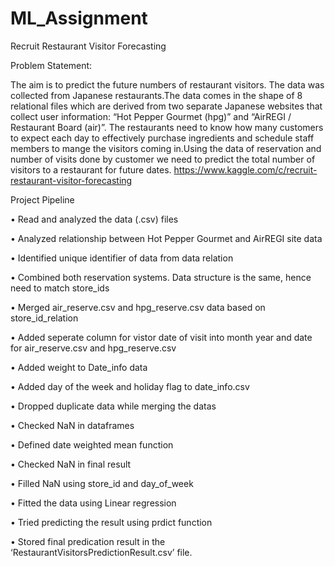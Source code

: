 # ML_Assignment

Recruit Restaurant Visitor Forecasting 

Problem Statement:

The aim is to predict the future numbers of restaurant visitors. The data was collected from Japanese restaurants.The data comes in the shape of 8 relational files which are derived from two separate Japanese websites that collect user information: “Hot Pepper Gourmet (hpg)” and “AirREGI / Restaurant Board (air)”. The restaurants need to know how many customers to expect each day to effectively purchase ingredients and schedule staff members to mange the visitors coming in.Using the data of reservation and number of visits done by customer we need to predict the total number of visitors to a restaurant for future dates. 
https://www.kaggle.com/c/recruit-restaurant-visitor-forecasting 

Project Pipeline

•	Read and analyzed the data (.csv) files

•	Analyzed relationship between Hot Pepper Gourmet and AirREGI site data

•	Identified unique identifier of data from data relation

•	Combined both reservation systems. Data structure is the same, hence need to match store_ids

•	Merged air_reserve.csv and hpg_reserve.csv data based on store_id_relation

•	Added seperate column for vistor date of visit into month year and date for air_reserve.csv and hpg_reserve.csv

•	Added weight to Date_info data

•	Added day of the week and holiday flag to date_info.csv

•	Dropped duplicate data while merging the datas 

•	Checked NaN in dataframes

•	Defined date weighted mean function

•	Checked NaN in final result

•	Filled NaN using store_id and day_of_week

•	Fitted the data using Linear regression

•	Tried predicting the result using prdict function

•	Stored final predication result in the ‘RestaurantVisitorsPredictionResult.csv’ file.
